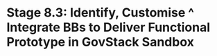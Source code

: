 # Stage 8.3: Identify, Customise ^ Integrate BBs to Deliver Functional Prototype in GovStack Sandbox

